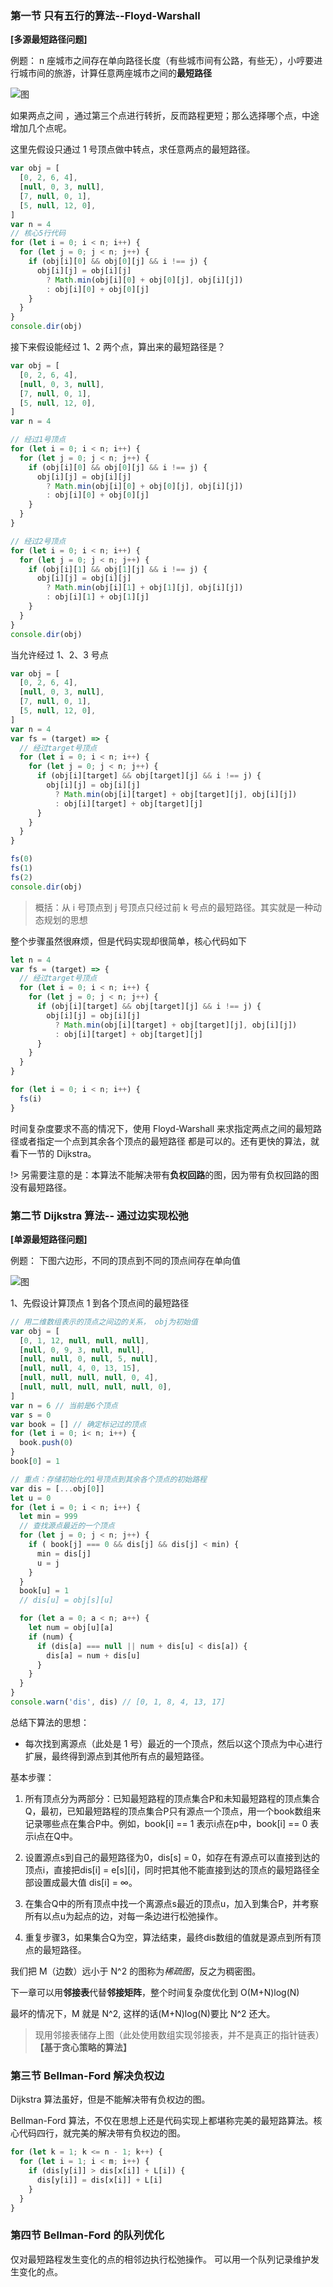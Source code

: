 ### 第一节 只有五行的算法--Floyd-Warshall

**[多源最短路径问题]**

例题： n 座城市之间存在单向路径长度（有些城市间有公路，有些无），小哼要进行城市间的旅游，计算任意两座城市之间的**最短路径**

![图](./Imgs/6_1_1.png)

如果两点之间 ，通过第三个点进行转折，反而路程更短；那么选择哪个点，中途增加几个点呢。

这里先假设只通过 1 号顶点做中转点，求任意两点的最短路径。

```javascript
var obj = [
  [0, 2, 6, 4],
  [null, 0, 3, null],
  [7, null, 0, 1],
  [5, null, 12, 0],
]
var n = 4
// 核心5行代码
for (let i = 0; i < n; i++) {
  for (let j = 0; j < n; j++) {
    if (obj[i][0] && obj[0][j] && i !== j) {
      obj[i][j] = obj[i][j]
        ? Math.min(obj[i][0] + obj[0][j], obj[i][j])
        : obj[i][0] + obj[0][j]
    }
  }
}
console.dir(obj)
```

接下来假设能经过 1、2 两个点，算出来的最短路径是？

```javascript
var obj = [
  [0, 2, 6, 4],
  [null, 0, 3, null],
  [7, null, 0, 1],
  [5, null, 12, 0],
]
var n = 4

// 经过1号顶点
for (let i = 0; i < n; i++) {
  for (let j = 0; j < n; j++) {
    if (obj[i][0] && obj[0][j] && i !== j) {
      obj[i][j] = obj[i][j]
        ? Math.min(obj[i][0] + obj[0][j], obj[i][j])
        : obj[i][0] + obj[0][j]
    }
  }
}

// 经过2号顶点
for (let i = 0; i < n; i++) {
  for (let j = 0; j < n; j++) {
    if (obj[i][1] && obj[1][j] && i !== j) {
      obj[i][j] = obj[i][j]
        ? Math.min(obj[i][1] + obj[1][j], obj[i][j])
        : obj[i][1] + obj[1][j]
    }
  }
}
console.dir(obj)
```

当允许经过 1、2、3 号点

```javascript
var obj = [
  [0, 2, 6, 4],
  [null, 0, 3, null],
  [7, null, 0, 1],
  [5, null, 12, 0],
]
var n = 4
var fs = (target) => {
  // 经过target号顶点
  for (let i = 0; i < n; i++) {
    for (let j = 0; j < n; j++) {
      if (obj[i][target] && obj[target][j] && i !== j) {
        obj[i][j] = obj[i][j]
          ? Math.min(obj[i][target] + obj[target][j], obj[i][j])
          : obj[i][target] + obj[target][j]
      }
    }
  }
}

fs(0)
fs(1)
fs(2)
console.dir(obj)
```

> 概括：从 i 号顶点到 j 号顶点只经过前 k 号点的最短路径。其实就是一种动态规划的思想

整个步骤虽然很麻烦，但是代码实现却很简单，核心代码如下

```js
let n = 4
var fs = (target) => {
  // 经过target号顶点
  for (let i = 0; i < n; i++) {
    for (let j = 0; j < n; j++) {
      if (obj[i][target] && obj[target][j] && i !== j) {
        obj[i][j] = obj[i][j]
          ? Math.min(obj[i][target] + obj[target][j], obj[i][j])
          : obj[i][target] + obj[target][j]
      }
    }
  }
}

for (let i = 0; i < n; i++) {
  fs(i)
}
```

时间复杂度要求不高的情况下，使用 Floyd-Warshall 来求指定两点之间的最短路径或者指定一个点到其余各个顶点的最短路径 都是可以的。还有更快的算法，就看下一节的 Dijkstra。

!> 另需要注意的是：本算法不能解决带有**负权回路**的图，因为带有负权回路的图没有最短路径。

### 第二节 Dijkstra 算法-- 通过边实现松弛

**[单源最短路径问题]**

例题： 下图六边形，不同的顶点到不同的顶点间存在单向值

![图](./Imgs/6_2_1.png)

1、先假设计算顶点 1 到各个顶点间的最短路径

```javascript
// 用二维数组表示的顶点之间边的关系， obj为初始值
var obj = [
  [0, 1, 12, null, null, null],
  [null, 0, 9, 3, null, null],
  [null, null, 0, null, 5, null],
  [null, null, 4, 0, 13, 15],
  [null, null, null, null, 0, 4],
  [null, null, null, null, null, 0],
]
var n = 6 // 当前是6个顶点
var s = 0
var book = [] // 确定标记过的顶点
for (let i = 0; i< n; i++) {
  book.push(0)
}
book[0] = 1

// 重点：存储初始化的1号顶点到其余各个顶点的初始路程
var dis = [...obj[0]]
let u = 0
for (let i = 0; i < n; i++) {
  let min = 999
  // 查找源点最近的一个顶点
  for (let j = 0; j < n; j++) {
    if ( book[j] === 0 && dis[j] && dis[j] < min) {
      min = dis[j]
      u = j
    }
  }
  book[u] = 1
  // dis[u] = obj[s][u]

  for (let a = 0; a < n; a++) {
    let num = obj[u][a]
    if (num) {
      if (dis[a] === null || num + dis[u] < dis[a]) {
        dis[a] = num + dis[u]
      }
    }
  }
}
console.warn('dis', dis) // [0, 1, 8, 4, 13, 17]
```

总结下算法的思想：

- 每次找到离源点（此处是 1 号）最近的一个顶点，然后以这个顶点为中心进行扩展，最终得到源点到其他所有点的最短路径。

基本步骤：

1. 所有顶点分为两部分：已知最短路程的顶点集合P和未知最短路程的顶点集合Q，最初，已知最短路程的顶点集合P只有源点一个顶点，用一个book数组来记录哪些点在集合P中。例如，book[i] == 1 表示i点在p中，book[i] == 0 表示i点在Q中。

2. 设置源点s到自己的最短路径为0，dis[s] = 0，如存在有源点可以直接到达的顶点i，直接把dis[i] = e[s][i]，同时把其他不能直接到达的顶点的最短路径全部设置成最大值  dis[i] = ∞。

3. 在集合Q中的所有顶点中找一个离源点s最近的顶点u，加入到集合P，并考察所有以点u为起点的边，对每一条边进行松弛操作。

4. 重复步骤3，如果集合Q为空，算法结束，最终dis数组的值就是源点到所有顶点的最短路径。


我们把 M（边数）远小于 N^2 的图称为*稀疏图*，反之为稠密图。

下一章可以用**邻接表**代替**邻接矩阵**，整个时间复杂度优化到 O(M+N)log(N)

最坏的情况下，M 就是 N^2, 这样的话(M+N)log(N)要比 N^2 还大。

> 现用邻接表储存上图（此处使用数组实现邻接表，并不是真正的指针链表） **【基于贪心策略的算法】**



### 第三节 Bellman-Ford 解决负权边

Dijkstra 算法虽好，但是不能解决带有负权边的图。

Bellman-Ford 算法，不仅在思想上还是代码实现上都堪称完美的最短路算法。核心代码四行，就完美的解决带有负权边的图。

```javascript
for (let k = 1; k <= n - 1; k++) {
  for (let i = 1; i < m; i++) {
    if (dis[y[i]] > dis[x[i]] + L[i]) {
      dis[y[i]] = dis[x[i]] + L[i]
    }
  }
}
```

### 第四节 Bellman-Ford 的队列优化

仅对最短路程发生变化的点的相邻边执行松弛操作。 可以用一个队列记录维护发生变化的点。

